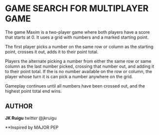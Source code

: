 # GAME SEARCH FOR MULTIPLAYER GAME

The game Maxim is a two-player game where both players have a score that starts at 0. It uses a grid with numbers and a marked starting point.

The first player picks a number on the same row or column as the starting point, crosses it out, adds it to their point total.

Players the alternate picking a number from either the same row or same column as the last number picked, crossing that number out, and adding it to their point total. If the is no number available on the row or column, the player whose turn it is can pick a number anywhere on the grid.

Gameplay continues until all numbers have been crossed out, and the highest point total end wins.

## AUTHOR 
**JK Ruigu**
*twitter* @jkruigu

**Inspired by MAJOR PEP